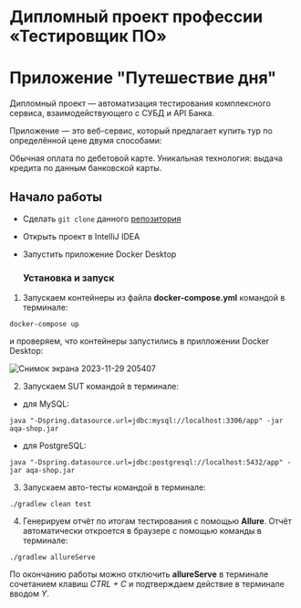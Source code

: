 # Дипломный проект профессии «Тестировщик ПО»

# Приложение "Путешествие дня"

Дипломный проект — автоматизация тестирования комплексного сервиса, взаимодействующего с СУБД и API Банка.

Приложение — это веб-сервис, который предлагает купить тур по определённой цене двумя способами:

Обычная оплата по дебетовой карте.
Уникальная технология: выдача кредита по данным банковской карты.


## Начало работы

- Сделать `git clone` данного [репозитория](https://github.com/Kochnev1/FinalProject)
- Открыть проект в IntelliJ IDEA
- Запустить приложение Docker Desktop

  ### Установка и запуск
1) Запускаем контейнеры из файла **docker-compose.yml** командой в терминале:

```
docker-compose up
```

и проверяем, что контейнеры запустились в прилложении Docker Desktop:

![Снимок экрана 2023-11-29 205407](https://github.com/Kochnev1/FinalProject/assets/134865182/21fd4b14-ce9f-4c47-86fc-aa54d879acc9)

2) Запускаем SUT командой в терминале:

- для MySQL:

```
java "-Dspring.datasource.url=jdbc:mysql://localhost:3306/app" -jar aqa-shop.jar
```

- для PostgreSQL:

```
java "-Dspring.datasource.url=jdbc:postgresql://localhost:5432/app" -jar aqa-shop.jar
```

3) Запускаем авто-тесты командой в терминале:

```
./gradlew clean test
```
4) Генерируем отчёт по итогам тестирования с помощью **Allure**. Отчёт автоматически откроется в браузере с помощью команды в терминале:

```
./gradlew allureServe
```

По окончанию работы можно отключить **allureServe** в терминале сочетанием клавиш _CTRL + C_ и
подтверждаем действие в терминале вводом _Y_.











